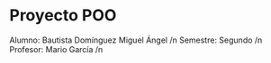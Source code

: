 # Proyecto POO
 
Alumno: Bautista Domínguez Miguel Ángel /n
Semestre: Segundo /n
Profesor: Mario García /n
